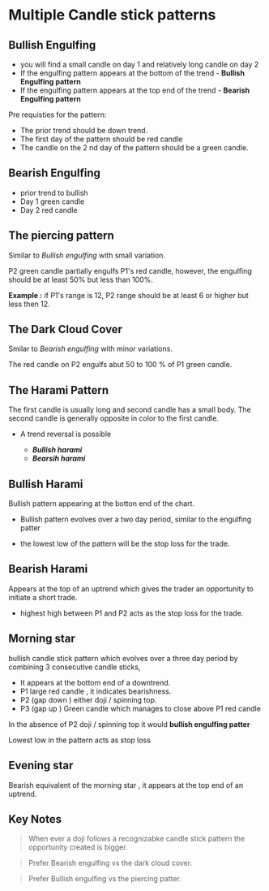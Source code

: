 # Multiple Candle stick patterns

## Bullish Engulfing

* you will find a small candle on day 1 and relatively long candle on day 2
* If the engulfing pattern appears at the bottom of the trend - __Bullish Engulfing pattern__
* If the engulfing pattern appears at the top end of the trend - __Bearish Engulfing pattern__

Pre requisties for the pattern:

* The prior trend should be down trend.
* The first day of the pattern should be red candle 
* The candle on the 2 nd day of the pattern should be a green candle.

## Bearish Engulfing 

* prior trend to bullish
* Day 1 green candle
* Day 2 red candle

## The piercing pattern

Similar to _Bullish engulfing_  with small variation.

P2 green candle partially engulfs P1's red candle, however, the engulfing should be at least 50% but less than 100%.

__Example :__ if P1's range is 12, P2 range should be at least 6 or higher but less then 12.

## The Dark Cloud Cover

Smilar to _Bearish engulfing_ with minor variations.

The red candle on P2 engulfs abut 50 to 100 % of P1 green candle.

## The Harami Pattern

The first candle is usually long and second candle has a small body. The second candle is generally opposite in color to the first candle.

* A trend reversal is possible

   * ___Bullish harami___ 
   * ___Bearsih harami___

## Bullish Harami 

Bullish pattern appearing at the botton end of the chart.

* Bullish pattern evolves over a two day period, similar to the engulfing patter

* the lowest low of the pattern will be the stop loss for the trade.

## Bearish Harami 

Appears at the top of an uptrend which gives the trader an opportunity to initiate a short trade.

* highest high between P1 and P2 acts as the stop loss for the trade.

## Morning star

bullish candle stick pattern  which evolves over a three day period by combining 3 consecutive candle sticks,

* It appears at the bottom end of a downtrend.
* P1 large red candle , it indicates bearishness.
* P2 (gap down ) either doji / spinning top.
* P3 (gap up ) Green candle which manages to close above P1 red candle

In the absence of P2 doji / spinning top it would __bullish engulfing patter__

Lowest low in the pattern acts as stop loss

## Evening star

Bearish equivalent of the morning star , it appears at the top end of an uptrend.

## Key Notes

> When ever a doji follows a recognizabke candle stick pattern the opportunity created is bigger. 

> Prefer Bearish engulfing vs the dark cloud cover.

> Prefer Bullish engulfing vs the piercing patter.
